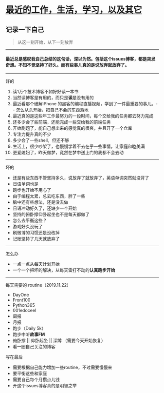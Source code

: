 # [最近的工作，生活，学习，以及其它](https://github.com/yihong0618/gitblog/issues/82)

## 记录一下自己

> 从这一刻开始，从下一刻放弃
---
#### 最近总是感叹我自己总结的这句话，深以为然。包括这个issues博客，都是突发奇想。不知不觉坚持了好久。而有些事儿真的是说放弃就放弃了。
---

好的
1. 读1万个技术博客不如好好读一本书
2. 当然读博客是有用的，而只是**读**是没有用的
3. 最近看那个破解iPhone 的黑客的编程直播视频，学到了一件最重要的事儿。-- 怎么从头开始，把自己不会的东西落地
4. 最近真的是这些年工作最努力的一段时间，每个交给我的任务都去努力完成
5. 还多少会了些前端，还能完成一些交给我的前端任务
6. 开始刷题了，能自己想出来的感觉真的很爽，并且开了一个仓库
7. 专注力提升真的不少
8. 多少会了一些shell，但还不够
9. 生活上，很少吵架了，也慢慢学着不去在乎一些事情，让家庭和睦美满
10. 更爱媳妇了，昨天做梦，竟然在梦中送上门的我都不会去动
---

坏的
- 还是有些东西不管坚持多久，说放弃了就放弃了，英语单词突然就没背了
- 日语单词也是
- 跑步也开始不用心了
- 由于编程太累，总去吃东西，胖了一些
- 脑中还有些想法，还是没去做
- 日语冲动好久了，还缺少一个开始
- 坚持的俯卧撑仰卧起坐也不是每天都做了
- 怎么去平衡这些？
- 游戏好久没玩了
- 刷微博的习惯还是没改掉
- 记账坚持了几天就放弃了

---

怎么办
- 一点一点从每天计划开始
- 一个一个把坏的解决，从每天雷打不动的**认真跑步开始**

---

每天需要的 routine（2019.11.22）

- DayOne
- Front100
- Python365
- 001edoceel
- 周报
- 月报
- 跑步（Daily 5k）
- 跑步中听**故事FM**
- 俯卧撑 || 仰卧起坐 || 深蹲 （需要今天开始恢复）
- 看一圈自己关注的博客

写在最后

- 需要根据自己能力增加一些routine，不过需要慢慢来
- 要平衡这些和家庭
- 需要自己每个月攒点儿钱
- 开这个issues博客真的是明智之举